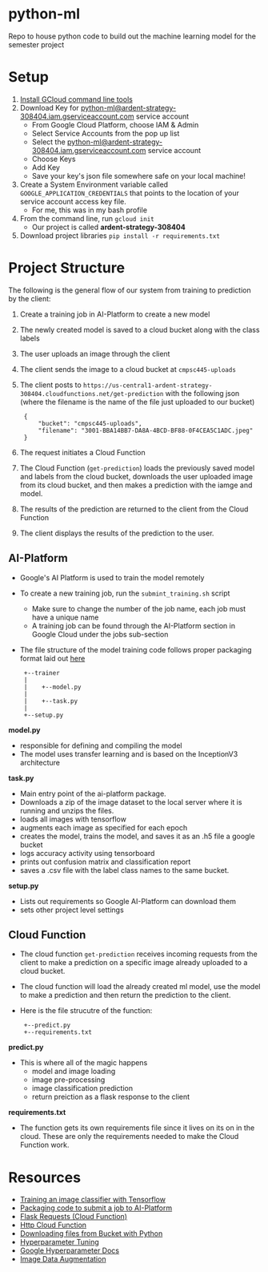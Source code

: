 # python-ml
Repo to house python code to build out the machine learning model for the semester project

Setup
======
1. [Install GCloud command line tools](https://cloud.google.com/sdk/docs/quickstart)
2. Download Key for python-ml@ardent-strategy-308404.iam.gserviceaccount.com service account
    * From Google Cloud Platform, choose IAM & Admin
    * Select Service Accounts from the pop up list
    * Select the python-ml@ardent-strategy-308404.iam.gserviceaccount.com service account
    * Choose Keys
    * Add Key
    * Save your key's json file somewhere safe on your local machine!
3. Create a System Environment variable called `GOOGLE_APPLICATION_CREDENTIALS` that points to the location of 
your service account access key file.
    * For me, this was in my bash profile
4. From the command line, run `gcloud init`
    * Our project is called **ardent-strategy-308404**
5. Download project libraries `pip install -r requirements.txt`


Project Structure
==================

The following is the general flow of our system from training to prediction by the client:
1. Create a training job in AI-Platform to create a new model
2. The newly created model is saved to a cloud bucket along with the class labels
3. The user uploads an image through the client
4. The client sends the image to a cloud bucket at `cmpsc445-uploads`
5. The client posts to `https://us-central1-ardent-strategy-308404.cloudfunctions.net/get-prediction`
with the following json (where the filename is the name of the file just uploaded to our bucket)

        {
            "bucket": "cmpsc445-uploads",
            "filename": "3001-BBA14BB7-DA8A-4BCD-BF88-0F4CEA5C1ADC.jpeg"
        }
        
6. The request initiates a Cloud Function
7. The Cloud Function (`get-prediction`) loads the previously saved model and labels from the cloud bucket, 
downloads the user uploaded image from its cloud bucket, and then makes a prediction with the iamge and model.
8. The results of the prediction are returned to the client from the Cloud Function
9. The client displays the results of the prediction to the user.

AI-Platform
-------------
- Google's AI Platform is used to train the model remotely
- To create a new training job, run the `submint_training.sh` script
    * Make sure to change the number of the job name, each job must have a unique name
    * A training job can be found through the AI-Platform section in Google Cloud under the jobs sub-section
   
- The file structure of the model training code follows proper packaging format laid out 
[here](https://cloud.google.com/ai-platform/training/docs/packaging-trainer)
   
       +--trainer
       |
       |    +--model.py
       |     
       |    +--task.py
       |
       +--setup.py

 **model.py**
  - responsible for defining and compiling the model
  - The model uses transfer learning and is based on the InceptionV3 architecture
  
 **task.py**
  - Main entry point of the ai-platform package.
  - Downloads a zip of the image dataset to the local server where it is running and 
  unzips the files.
  - loads all images with tensorflow
  - augments each image as specified for each epoch
  - creates the model, trains the model, and saves it as an .h5 file a google bucket 
  - logs accuracy activity using tensorboard
  - prints out confusion matrix and classification report
  - saves a .csv file with the label class names to the same bucket.
  
**setup.py**
 - Lists out requirements so Google AI-Platform can download them
 - sets other project level settings
 
 Cloud Function
 --------------
 - The cloud function `get-prediction` receives incoming requests from the client to make
 a prediction on a specific image already uploaded to a cloud bucket.
 - The cloud function will load the already created ml model, use the model to make a prediction
 and then return the prediction to the client.
 - Here is the file strucutre of the function:
 
        +--predict.py
        +--requirements.txt
        
 **predict.py**
 - This is where all of the magic happens 
    * model and image loading
    * image pre-processing
    * image classification prediction
    * return preiction as a flask response to the client
 
 **requirements.txt**
 - The function gets its own requirements file since it lives on its on in the cloud.
 These are only the requirements needed to make the Cloud Function work.
 
 Resources
 ==========
 - [Training an image classifier with Tensorflow](https://www.tensorflow.org/tutorials/images/classification)
 - [Packaging code to submit a job to AI-Platform](https://cloud.google.com/ai-platform/training/docs/packaging-trainer)
 - [Flask Requests (Cloud Function)](https://flask.palletsprojects.com/en/1.1.x/reqcontext/)
 - [Http Cloud Function](https://cloud.google.com/functions/docs/writing/http)
 - [Downloading files from Bucket with Python](https://medium.com/@sandeepsinh/multiple-file-download-form-google-cloud-storage-using-python-and-gcs-api-1dbcab23c44)
 - [Hyperparameter Tuning](https://towardsdatascience.com/hyperparameter-tuning-on-google-cloud-platform-with-scikit-learn-7d6155195efb)
 - [Google Hyperparameter Docs](https://cloud.google.com/ai-platform/training/docs/using-hyperparameter-tuning)
 - [Image Data Augmentation](https://machinelearningmastery.com/how-to-configure-image-data-augmentation-when-training-deep-learning-neural-networks/)

 